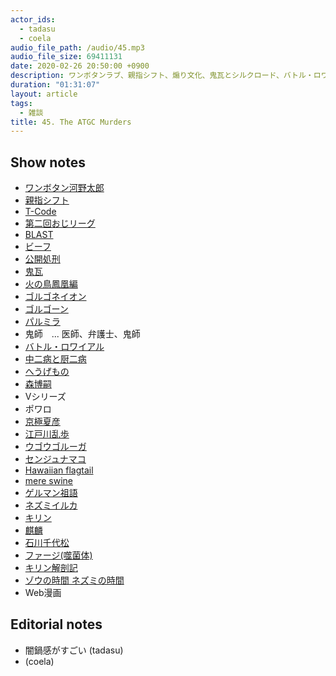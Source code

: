 ```yaml
---
actor_ids:
  - tadasu
  - coela
audio_file_path: /audio/45.mp3
audio_file_size: 69411131
date: 2020-02-26 20:50:00 +0900
description: ワンボタンラブ、親指シフト、煽り文化、鬼瓦とシルクロード、バトル・ロワイアルのオレ設定、江戸時代の厨二病、ATGC殺人事件、イルカとセンジュナマコ、キリンと染色体、Web漫画カレンダー、学会の質疑応答について話しました。
duration: "01:31:07"
layout: article
tags: 
  - 雑談
title: 45. The ATGC Murders
---
```


## Show notes
- [ワンボタン河野太郎](https://twitter.com/nillpo/status/1181928772150296578)
- [親指シフト](https://ja.wikipedia.org/wiki/%E8%A6%AA%E6%8C%87%E3%82%B7%E3%83%95%E3%83%88)
- [T-Code](https://en.wikipedia.org/wiki/T-code)
- [第二回おじリーグ](https://www.youtube.com/watch?v=Q4ejA4XPnJk)
- [BLAST](https://blast.ncbi.nlm.nih.gov/Blast.cgi)
- [ビーフ](https://block.fm/news/Beef_hiphop)
- [公開処刑](https://ja.wikipedia.org/wiki/%E6%9C%80%E7%B5%82%E5%85%B5%E5%99%A8_(%E3%82%A2%E3%83%AB%E3%83%90%E3%83%A0))
- [鬼瓦](https://ja.wikipedia.org/wiki/%E9%AC%BC%E7%93%A6)
- [火の鳥鳳凰編](https://tezukaosamu.net/jp/manga/397.html)
- [ゴルゴネイオン](https://ja.wikipedia.org/wiki/%E3%82%B4%E3%83%AB%E3%82%B4%E3%83%8D%E3%82%A4%E3%82%AA%E3%83%B3)
- [ゴルゴーン](https://ja.wikipedia.org/wiki/%E3%82%B4%E3%83%AB%E3%82%B4%E3%83%BC%E3%83%B3)
- [パルミラ](https://ja.wikipedia.org/wiki/%E3%83%91%E3%83%AB%E3%83%9F%E3%83%A9)
- 鬼師　...  医師、弁護士、鬼師
- [バトル・ロワイアル](https://www.amazon.co.jp/%E3%83%90%E3%83%88%E3%83%AB%E3%83%BB%E3%83%AD%E3%83%AF%E3%82%A4%E3%82%A2%E3%83%AB-DVD-%E8%97%A4%E5%8E%9F%E7%AB%9C%E4%B9%9F/dp/B00005LPFK)
- [中二病と厨二病](https://ja.wikipedia.org/wiki/%E4%B8%AD%E4%BA%8C%E7%97%85)
- [へうげもの](https://www.amazon.co.jp/dp/B009KYBZPG/)
- [森博嗣](https://ja.wikipedia.org/wiki/%E6%A3%AE%E5%8D%9A%E5%97%A3)
- Vシリーズ
- ポワロ
- [京極夏彦](http://www.osawa-office.co.jp/write/kyogoku.html)
- [江戸川乱歩](https://ja.wikipedia.org/wiki/%E6%B1%9F%E6%88%B8%E5%B7%9D%E4%B9%B1%E6%AD%A9)
- [ウゴウゴルーガ](http://www.ugougo.cc/)
- [センジュナマコ](http://karapaia.com/archives/52167973.html)
- [Hawaiian flagtail](https://en.wikipedia.org/wiki/Hawaiian_flagtail)
- [mere swine](https://en.wiktionary.org/wiki/mereswine)
- [ゲルマン祖語](https://ja.wikipedia.org/wiki/%E3%82%B2%E3%83%AB%E3%83%9E%E3%83%B3%E7%A5%96%E8%AA%9E)
- [ネズミイルカ](https://ja.wikipedia.org/wiki/%E3%83%8D%E3%82%BA%E3%83%9F%E3%82%A4%E3%83%AB%E3%82%AB)
- [キリン](https://ja.wikipedia.org/wiki/%E3%82%AD%E3%83%AA%E3%83%B3)
- [麒麟](https://ja.wikipedia.org/wiki/%E9%BA%92%E9%BA%9F)
- [石川千代松](https://ja.wikipedia.org/wiki/%E7%9F%B3%E5%B7%9D%E5%8D%83%E4%BB%A3%E6%9D%BE)
- [ファージ(噬菌体)](https://zh.wikipedia.org/wiki/%E5%99%AC%E8%8F%8C%E4%BD%93)
- [キリン解剖記](https://www.amazon.co.jp/%E3%82%AD%E3%83%AA%E3%83%B3%E8%A7%A3%E5%89%96%E8%A8%98-%E3%83%8A%E3%83%84%E3%83%A1%E7%A4%BE%E3%82%B5%E3%82%A4%E3%82%A8%E3%83%B3%E3%82%B9-%E9%83%A1%E5%8F%B8%E8%8A%BD%E4%B9%85/dp/4816366792)
- [ゾウの時間 ネズミの時間](https://www.amazon.co.jp/%E3%82%BE%E3%82%A6%E3%81%AE%E6%99%82%E9%96%93-%E3%83%8D%E3%82%BA%E3%83%9F%E3%81%AE%E6%99%82%E9%96%93%E2%80%95%E3%82%B5%E3%82%A4%E3%82%BA%E3%81%AE%E7%94%9F%E7%89%A9%E5%AD%A6-%E4%B8%AD%E5%85%AC%E6%96%B0%E6%9B%B8-%E6%9C%AC%E5%B7%9D-%E9%81%94%E9%9B%84/dp/4121010876)
- Web漫画


## Editorial notes
- 闇鍋感がすごい (tadasu)
- (coela)

